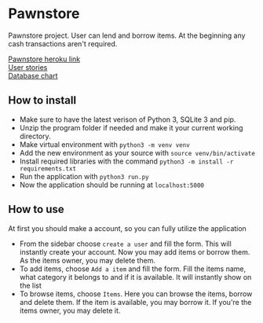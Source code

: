 # Pawnstore  
Pawnstore project. User can lend and borrow items. At the beginning any cash transactions aren't required.

[Pawnstore heroku link](https://pawnstore.herokuapp.com/)  
[User stories](https://github.com/uberballo/Pawnstore/blob/master/documentation/userStories.md)  
[Database chart](https://github.com/uberballo/Pawnstore/blob/master/documentation/databaseChart.png) 

## How to install
* Make sure to have the latest verison of Python 3, SQLite 3 and pip.
* Unzip the program folder if needed and make it your current working directory.
* Make virtual environment with `python3 -m venv venv`
* Add the new environment as your source with `source venv/bin/activate`
* Install required libraries with the command `python3 -m install -r requirements.txt`
* Run the application with `python3 run.py`
* Now the application should be running at `localhost:5000`

## How to use
At first you should make a account, so you can fully utilize the application
* From the sidebar choose `create a user` and fill the form. This will instantly create your account.
Now you may add items or borrow them. As the items owner, you may delete them.
* To add items, choose `Add a item` and fill the form. Fill the items name, what category it belongs to and if it is available. It will instantly show on the list
* To browse items, choose `Items`. Here you can browse the items, borrow and delete them. If the item is available, you may borrow it. If you're the items owner, you may delete it.
